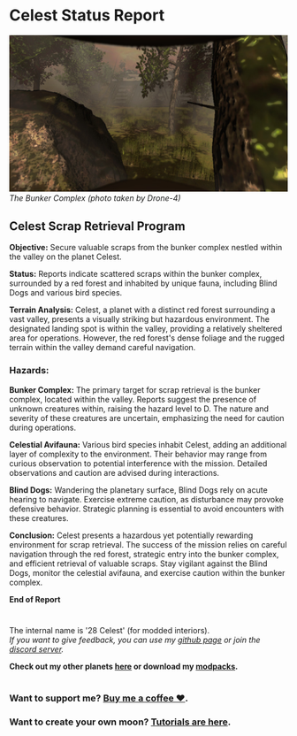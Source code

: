 # Celest Status Report
![Screenshot_1](https://raw.githubusercontent.com/sfDesat/Celest/main/Screenshots/1.jpg "1.jpg")
_The Bunker Complex (photo taken by Drone-4)_

## **Celest Scrap Retrieval Program**

**Objective:** Secure valuable scraps from the bunker complex nestled within the valley on the planet Celest.

**Status:** Reports indicate scattered scraps within the bunker complex, surrounded by a red forest and inhabited by unique fauna, including Blind Dogs and various bird species.

**Terrain Analysis:**
Celest, a planet with a distinct red forest surrounding a vast valley, presents a visually striking but hazardous environment. The designated landing spot is within the valley, providing a relatively sheltered area for operations. However, the red forest's dense foliage and the rugged terrain within the valley demand careful navigation.

### **Hazards:**

**Bunker Complex:**
The primary target for scrap retrieval is the bunker complex, located within the valley. Reports suggest the presence of unknown creatures within, raising the hazard level to D. The nature and severity of these creatures are uncertain, emphasizing the need for caution during operations.

**Celestial Avifauna:**
Various bird species inhabit Celest, adding an additional layer of complexity to the environment. Their behavior may range from curious observation to potential interference with the mission. Detailed observations and caution are advised during interactions.

**Blind Dogs:**
Wandering the planetary surface, Blind Dogs rely on acute hearing to navigate. Exercise extreme caution, as disturbance may provoke defensive behavior. Strategic planning is essential to avoid encounters with these creatures.

**Conclusion:**
Celest presents a hazardous yet potentially rewarding environment for scrap retrieval. The success of the mission relies on careful navigation through the red forest, strategic entry into the bunker complex, and efficient retrieval of valuable scraps. Stay vigilant against the Blind Dogs, monitor the celestial avifauna, and exercise caution within the bunker complex.

**End of Report**

# 

The internal name is '28 Celest' (for modded interiors).  
_If you want to give feedback, you can use my [github page](https://github.com/sfDesat/Celest/issues) or join the [discord server](https://discord.gg/UVJx7F8mJY)._

**Check out my other planets [here](https://thunderstore.io/c/lethal-company/p/sfDesat/) or download my [modpacks](https://thunderstore.io/c/lethal-company/p/sfDesat/?section=modpacks).**
#
### Want to support me? [Buy me a coffee ❤️](https://www.buymeacoffee.com/sfdesat).
### Want to create your own moon? [Tutorials are here](https://sfdesat.github.io/).
